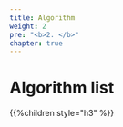 ```yaml
---
title: Algorithm
weight: 2
pre: "<b>2. </b>"
chapter: true
---
```


# Algorithm list

{{%children style="h3" %}}

